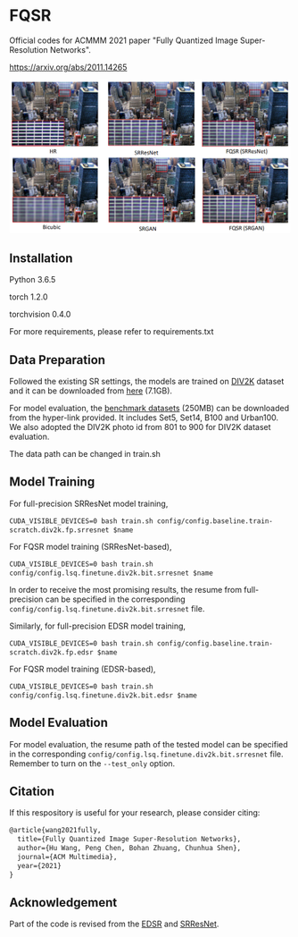 # FQSR

Official codes for ACMMM 2021 paper "Fully Quantized Image Super-Resolution Networks".

https://arxiv.org/abs/2011.14265

![](/figs/visualization.png)

## Installation

Python 3.6.5

torch 1.2.0

torchvision 0.4.0

For more requirements, please refer to requirements.txt

## Data Preparation

Followed the existing SR settings, the models are trained on [DIV2K](http://www.vision.ee.ethz.ch/%7Etimofter/publications/Agustsson-CVPRW-2017.pdf) dataset and it can be downloaded from [here](https://cv.snu.ac.kr/research/EDSR/DIV2K.tar) (7.1GB).

For model evaluation, the [benchmark datasets](https://cv.snu.ac.kr/research/EDSR/benchmark.tar) (250MB) can be downloaded from the hyper-link provided. It includes Set5, Set14, B100 and Urban100. We also adopted the DIV2K photo id from 801 to 900 for DIV2K dataset evaluation.

The data path can be changed in train.sh

## Model Training

For full-precision SRResNet model training,

```commandline
CUDA_VISIBLE_DEVICES=0 bash train.sh config/config.baseline.train-scratch.div2k.fp.srresnet $name
```

For FQSR model training (SRResNet-based),

```commandline
CUDA_VISIBLE_DEVICES=0 bash train.sh config/config.lsq.finetune.div2k.bit.srresnet $name
```

In order to receive the most promising results, the resume from full-precision can be specified in the corresponding `config/config.lsq.finetune.div2k.bit.srresnet` file.

Similarly, for full-precision EDSR model training,

```commandline
CUDA_VISIBLE_DEVICES=0 bash train.sh config/config.baseline.train-scratch.div2k.fp.edsr $name
```

For FQSR model training (EDSR-based),

```commandline
CUDA_VISIBLE_DEVICES=0 bash train.sh config/config.lsq.finetune.div2k.bit.edsr $name
```

## Model Evaluation

For model evaluation, the resume path of the tested model can be specified in the corresponding `config/config.lsq.finetune.div2k.bit.srresnet` file.
Remember to turn on the `--test_only` option.

## Citation

If this respository is useful for your research, please consider citing:

```angular2html
@article{wang2021fully,
  title={Fully Quantized Image Super-Resolution Networks},
  author={Hu Wang, Peng Chen, Bohan Zhuang, Chunhua Shen},
  journal={ACM Multimedia},
  year={2021}
}
```

## Acknowledgement
Part of the code is revised from the [EDSR](https://github.com/sanghyun-son/EDSR-PyTorch) and [SRResNet](https://github.com/twtygqyy/pytorch-SRResNet).
